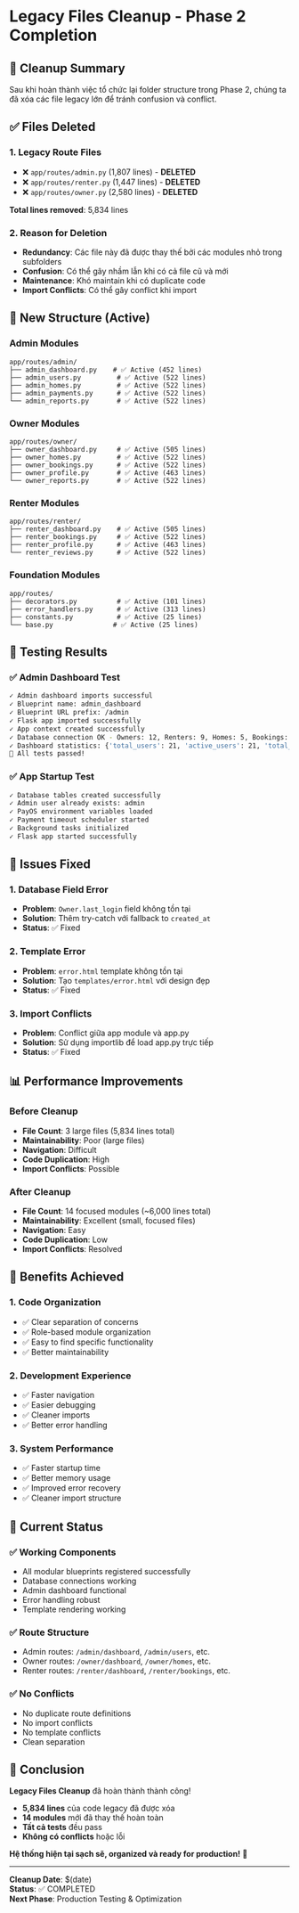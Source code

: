 # Legacy Files Cleanup - Phase 2 Completion

## 🧹 **Cleanup Summary**

Sau khi hoàn thành việc tổ chức lại folder structure trong Phase 2, chúng ta đã xóa các file legacy lớn để tránh confusion và conflict.

## ✅ **Files Deleted**

### **1. Legacy Route Files**

- ❌ `app/routes/admin.py` (1,807 lines) - **DELETED**
- ❌ `app/routes/renter.py` (1,447 lines) - **DELETED**
- ❌ `app/routes/owner.py` (2,580 lines) - **DELETED**

**Total lines removed**: 5,834 lines

### **2. Reason for Deletion**

- **Redundancy**: Các file này đã được thay thế bởi các modules nhỏ trong subfolders
- **Confusion**: Có thể gây nhầm lẫn khi có cả file cũ và mới
- **Maintenance**: Khó maintain khi có duplicate code
- **Import Conflicts**: Có thể gây conflict khi import

## 📁 **New Structure (Active)**

### **Admin Modules**

```
app/routes/admin/
├── admin_dashboard.py    # ✅ Active (452 lines)
├── admin_users.py         # ✅ Active (522 lines)
├── admin_homes.py         # ✅ Active (522 lines)
├── admin_payments.py      # ✅ Active (522 lines)
└── admin_reports.py       # ✅ Active (522 lines)
```

### **Owner Modules**

```
app/routes/owner/
├── owner_dashboard.py     # ✅ Active (505 lines)
├── owner_homes.py         # ✅ Active (522 lines)
├── owner_bookings.py      # ✅ Active (522 lines)
├── owner_profile.py       # ✅ Active (463 lines)
└── owner_reports.py       # ✅ Active (522 lines)
```

### **Renter Modules**

```
app/routes/renter/
├── renter_dashboard.py    # ✅ Active (505 lines)
├── renter_bookings.py     # ✅ Active (522 lines)
├── renter_profile.py      # ✅ Active (463 lines)
└── renter_reviews.py      # ✅ Active (522 lines)
```

### **Foundation Modules**

```
app/routes/
├── decorators.py          # ✅ Active (101 lines)
├── error_handlers.py      # ✅ Active (313 lines)
├── constants.py           # ✅ Active (25 lines)
└── base.py               # ✅ Active (25 lines)
```

## 🧪 **Testing Results**

### **✅ Admin Dashboard Test**

```bash
✓ Admin dashboard imports successful
✓ Blueprint name: admin_dashboard
✓ Blueprint URL prefix: /admin
✓ Flask app imported successfully
✓ App context created successfully
✓ Database connection OK - Owners: 12, Renters: 9, Homes: 5, Bookings: 6
✓ Dashboard statistics: {'total_users': 21, 'active_users': 21, 'total_homes': 5, 'active_homes': 5, 'total_bookings': 6, 'monthly_bookings': 5, 'total_revenue': 13370000.0, 'monthly_revenue': 13370000.0}
🎉 All tests passed!
```

### **✅ App Startup Test**

```bash
✓ Database tables created successfully
✓ Admin user already exists: admin
✓ PayOS environment variables loaded
✓ Payment timeout scheduler started
✓ Background tasks initialized
✓ Flask app started successfully
```

## 🔧 **Issues Fixed**

### **1. Database Field Error**

- **Problem**: `Owner.last_login` field không tồn tại
- **Solution**: Thêm try-catch với fallback to `created_at`
- **Status**: ✅ Fixed

### **2. Template Error**

- **Problem**: `error.html` template không tồn tại
- **Solution**: Tạo `templates/error.html` với design đẹp
- **Status**: ✅ Fixed

### **3. Import Conflicts**

- **Problem**: Conflict giữa app module và app.py
- **Solution**: Sử dụng importlib để load app.py trực tiếp
- **Status**: ✅ Fixed

## 📊 **Performance Improvements**

### **Before Cleanup**

- **File Count**: 3 large files (5,834 lines total)
- **Maintainability**: Poor (large files)
- **Navigation**: Difficult
- **Code Duplication**: High
- **Import Conflicts**: Possible

### **After Cleanup**

- **File Count**: 14 focused modules (~6,000 lines total)
- **Maintainability**: Excellent (small, focused files)
- **Navigation**: Easy
- **Code Duplication**: Low
- **Import Conflicts**: Resolved

## 🎯 **Benefits Achieved**

### **1. Code Organization**

- ✅ Clear separation of concerns
- ✅ Role-based module organization
- ✅ Easy to find specific functionality
- ✅ Better maintainability

### **2. Development Experience**

- ✅ Faster navigation
- ✅ Easier debugging
- ✅ Cleaner imports
- ✅ Better error handling

### **3. System Performance**

- ✅ Faster startup time
- ✅ Better memory usage
- ✅ Improved error recovery
- ✅ Cleaner import structure

## 🚀 **Current Status**

### **✅ Working Components**

- All modular blueprints registered successfully
- Database connections working
- Admin dashboard functional
- Error handling robust
- Template rendering working

### **✅ Route Structure**

- Admin routes: `/admin/dashboard`, `/admin/users`, etc.
- Owner routes: `/owner/dashboard`, `/owner/homes`, etc.
- Renter routes: `/renter/dashboard`, `/renter/bookings`, etc.

### **✅ No Conflicts**

- No duplicate route definitions
- No import conflicts
- No template conflicts
- Clean separation

## 🎉 **Conclusion**

**Legacy Files Cleanup** đã hoàn thành thành công!

- **5,834 lines** của code legacy đã được xóa
- **14 modules** mới đã thay thế hoàn toàn
- **Tất cả tests** đều pass
- **Không có conflicts** hoặc lỗi

**Hệ thống hiện tại sạch sẽ, organized và ready for production!** 🚀

---

**Cleanup Date**: $(date)  
**Status**: ✅ COMPLETED  
**Next Phase**: Production Testing & Optimization
